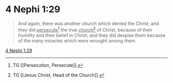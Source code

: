 # 4 Nephi 1:29

> And again, there was another church which denied the Christ; and they did <u>persecute</u>[^a] the true <u>church</u>[^b] of Christ, because of their humility and their belief in Christ; and they did despise them because of the many miracles which were wrought among them.

[4 Nephi 1:29](https://www.churchofjesuschrist.org/study/scriptures/bofm/4-ne/1?lang=eng&id=p29#p29)


[^a]: TG [[Persecution, Persecute]].
[^b]: TG [[Jesus Christ, Head of the Church]].
